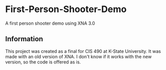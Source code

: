 First-Person-Shooter-Demo
=========================

A first person shooter demo using XNA 3.0

Information
-----------------------

This project was created as a final for CIS 490 at K-State University. It was made with an old version of XNA. I don't know if it works with the new version, so the code is offered as is.  
